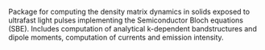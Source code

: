 Package for computing the density matrix dynamics in solids exposed to ultrafast light pulses implementing the Semiconductor Bloch equations (SBE). Includes computation of analytical k-dependent bandstructures and dipole moments, computation of currents and emission intensity. 
